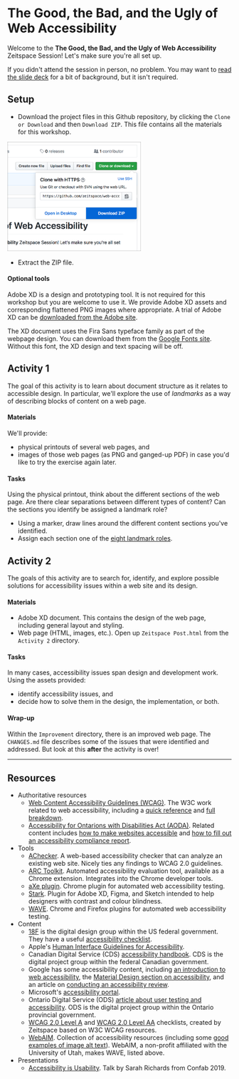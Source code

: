 # The Good, the Bad, and the Ugly of Web Accessibility

Welcome to the **The Good, the Bad, and the Ugly of Web Accessibility** Zeitspace Session!
Let's make sure you're all set up.

If you didn't attend the session in person, no problem. You may want to [read the slide deck](https://github.com/zeitspace/web-accessibility-session/blob/master/Resources/Zeitspace%20Session%20-%20Web%20accessibility%20slides.pdf) for a bit of background, but it isn't required.

## Setup

* Download the project files in this Github repository, by clicking the `Clone or Download` and then `Download ZIP`. This file contains all the materials for this workshop.

<img src="screenshots/github download.png" width="300">

* Extract the ZIP file.

#### Optional tools
Adobe XD is a design and prototyping tool. It is not required for this workshop but you are welcome to use it. We provide Adobe XD assets and corresponding flattened PNG images where appropriate. A trial of Adobe XD can be [downloaded from the Adobe site](http://creative.adobe.com/products/download/xd).

The XD document uses the Fira Sans typeface family as part of the webpage design. You can download them from the [Google Fonts site](https://fonts.google.com/specimen/Fira+Sans). Without this font, the XD design and text spacing will be off.

## Activity 1

The goal of this activity is to learn about document structure as it relates to accessible design. In particular, we'll explore the use of *landmarks* as a way of describing blocks of content on a web page.

#### Materials

We'll provide:

* physical printouts of several web pages, and
* images of those web pages (as PNG and ganged-up PDF) in case you'd like to try the exercise again later.

#### Tasks

Using the physical printout, think about the different sections of the web page. Are there clear separations between different types of content? Can the sections you identify be assigned a landmark role?

* Using a marker, draw lines around the different content sections you've identified.
* Assign each section one of the [eight landmark roles](https://www.w3.org/WAI/GL/wiki/Using_ARIA_landmarks_to_identify_regions_of_a_page#Description).

## Activity 2

The goals of this activity are to search for, identify, and explore possible solutions for accessibility issues within a web site and its design.

#### Materials

* Adobe XD document. This contains the design of the web page, including general layout and styling.
* Web page (HTML, images, etc.). Open up `Zeitspace Post.html` from the `Activity 2` directory.

#### Tasks

In many cases, accessibility issues span design and development work. Using the assets provided:

* identify accessibility issues, and
* decide how to solve them in the design, the implementation, or both.

#### Wrap-up

Within the `Improvement` directory, there is an improved web page. The `CHANGES.md` file describes some of the issues that were identified and addressed. But look at this **after** the activity is over!

---

## Resources
* Authoritative resources
  * [Web Content Accessibility Guidelines (WCAG)](https://www.w3.org/WAI/standards-guidelines/wcag/). The W3C work related to web accessibility, including a [quick reference](https://www.w3.org/WAI/WCAG21/quickref/) and [full breakdown](https://www.w3.org/TR/UNDERSTANDING-WCAG20/Overview.html).
  * [Accessibility for Ontarions with Disabilities Act (AODA)](https://www.aoda.ca). Related content includes [how to make websites accessible](https://www.ontario.ca/page/how-make-websites-accessible) and [how to fill out an accessibility compliance report](https://www.ontario.ca/page/completing-your-accessibility-compliance-report).
* Tools
  * [AChecker](https://achecker.ca/checker/index.php). A web-based accessibility checker that can analyze an existing web site. Nicely ties any findings to WCAG 2.0 guidelines.
  * [ARC Toolkit](https://www.paciellogroup.com/toolkit/). Automated accessibility evaluation tool, available as a Chrome extension. Integrates into the Chrome developer tools.
  * [aXe plugin](https://www.deque.com/axe/). Chrome plugin for automated web accessibility testing.
  * [Stark](https://getstark.co/index.html). Plugin for Adobe XD, Figma, and Sketch intended to help designers with contrast and colour blindness.
  * [WAVE](https://wave.webaim.org/extension/). Chrome and Firefox plugins for automated web accessibility testing.
* Content
  * [18F](https://accessibility.18f.gov) is the digital design group within the US federal government. They have a useful [accessibility checklist](https://accessibility.18f.gov/checklist/).
  * Apple's [Human Interface Guidelines for Accessibility](https://developer.apple.com/design/human-interface-guidelines/accessibility/overview/introduction/).
  * Canadian Digital Service (CDS) [accessibility handbook](https://digital.canada.ca/a11y/). CDS is the digital project group within the federal Canadian government.
  * Google has some accessibility content, including [an introduction to web accessibility](https://developers.google.com/web/fundamentals/accessibility), the [Material Design section on accessibility](https://material.io/design/usability/accessibility.html), and an article on [conducting an accessibility review](https://developers.google.com/web/fundamentals/accessibility/how-to-review?utm_source=lighthouse&utm_medium=devtools).
  * Microsoft's [accessibility portal](https://www.microsoft.com/en-us/accessibility).
  * Ontario Digital Service (ODS) [article about user testing and accessibility](https://medium.com/ontariodigital/accessibility-user-testing-heres-what-we-learned-277d2aeb4af8). ODS is the digital project group within the Ontario provincial government.
  * [WCAG 2.0 Level A](https://github.com/zeitspace/web-accessibility-session/blob/master/Resources/WCAG%202.0%20Level%20A%20Checklist.pdf) and [WCAG 2.0 Level AA](https://github.com/zeitspace/web-accessibility-session/blob/master/Resources/WCAG%202.0%20Level%20AA%20Checklist.pdf) checklists, created by Zeitspace based on W3C WCAG resources.
  * [WebAIM](https://webaim.org). Collection of accessibility resources (including some [good examples of image alt text](https://webaim.org/techniques/alttext/)). WebAIM, a non-profit affiliated with the University of Utah, makes WAVE, listed above.
* Presentations
  * [Accessibility is Usability](https://www.confabevents.com/videos/accessibility-is-usability). Talk by Sarah Richards from Confab 2019.
